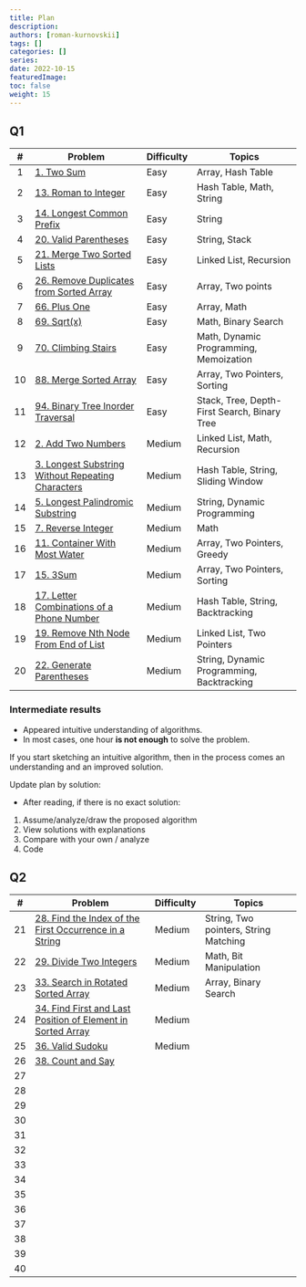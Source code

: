 ```yaml
---
title: Plan
description:
authors: [roman-kurnovskii]
tags: []
categories: []
series:
date: 2022-10-15
featuredImage:
toc: false
weight: 15
---
```


## Q1

|   #   | Problem                                                                                                           | Difficulty | Topics                                       |
| :---: | ----------------------------------------------------------------------------------------------------------------- | ---------- | -------------------------------------------- |
|   1   | [1. Two Sum](../problems/1-two-sum)                                                                               | Easy       | Array, Hash Table                            |
|   2   | [13. Roman to Integer](../problems/13-roman-to-integer)                                                           | Easy       | Hash Table, Math, String                     |
|   3   | [14. Longest Common Prefix](../problems/14-longest-common-prefix)                                                 | Easy       | String                                       |
|   4   | [20. Valid Parentheses](../problems/20-valid-parentheses)                                                         | Easy       | String, Stack                                |
|   5   | [21. Merge Two Sorted Lists](../problems/21-merge-two-sorted-lists)                                               | Easy       | Linked List, Recursion                       |
|   6   | [26. Remove Duplicates from Sorted Array](../problems/26-remove-duplicates-from-sorted-array)                     | Easy       | Array, Two points                            |
|   7   | [66. Plus One](../problems/66-plus-one)                                                                           | Easy       | Array, Math                                  |
|   8   | [69. Sqrt(x)](../problems/69-sqrtx)                                                                               | Easy       | Math, Binary Search                          |
|   9   | [70. Climbing Stairs](../problems/70-climbing-stairs)                                                             | Easy       | Math, Dynamic Programming, Memoization       |
|  10   | [88. Merge Sorted Array](../problems/88-merge-sorted-array)                                                       | Easy       | Array, Two Pointers, Sorting                 |
|  11   | [94. Binary Tree Inorder Traversal](../problems/94-binary-tree-inorder-traversal)                                 | Easy       | Stack, Tree, Depth-First Search, Binary Tree |
|  12   | [2. Add Two Numbers](../problems/2-add-two-numbers)                                                               | Medium     | Linked List, Math, Recursion                 |
|  13   | [3. Longest Substring Without Repeating Characters](../problems/3-longest-substring-without-repeating-characters) | Medium     | Hash Table, String, Sliding Window           |
|  14   | [5. Longest Palindromic Substring](../problems/5-longest-palindromic-substring)                                   | Medium     | String, Dynamic Programming                  |
|  15   | [7. Reverse Integer](../problems/7-reverse-integer)                                                               | Medium     | Math                                         |
|  16   | [11. Container With Most Water](../problems/11-container-with-most-water)                                         | Medium     | Array, Two Pointers, Greedy                  |
|  17   | [15. 3Sum](../problems/15-3sum)                                                                                   | Medium     | Array, Two Pointers, Sorting                 |
|  18   | [17. Letter Combinations of a Phone Number](../problems/17-letter-combinations-of-a-phone-number)                 | Medium     | Hash Table, String, Backtracking             |
|  19   | [19. Remove Nth Node From End of List](../problems/19-remove-nth-node-from-end-of-list)                           | Medium     | Linked List, Two Pointers                    |
|  20   | [22. Generate Parentheses](../problems/22-generate-parentheses)                                                   | Medium     | String, Dynamic Programming, Backtracking    |

### Intermediate results

- Appeared intuitive understanding of algorithms.
- In most cases, one hour **is not enough** to solve the problem.

If you start sketching an intuitive algorithm, then in the process comes an understanding and an improved solution.

Update plan by solution:
- After reading, if there is no exact solution:
1. Assume/analyze/draw the proposed algorithm
2. View solutions with explanations
3. Compare with your own / analyze
4. Code

## Q2

|   #   | Problem                                                                                                                      | Difficulty | Topics                                |
| :---: | ---------------------------------------------------------------------------------------------------------------------------- | ---------- | ------------------------------------- |
|  21   | [28. Find the Index of the First Occurrence in a String](../problems/28-find-the-index-of-the-first-occurrence-in-a-string/) | Medium     | String, Two pointers, String Matching |
|  22   | [29. Divide Two Integers](../problems/29-divide-two-integers)                                                                | Medium     | Math, Bit Manipulation                |
|  23   | [33. Search in Rotated Sorted Array](../problems/33-search-in-rotated-sorted-arrays)                                         | Medium     | Array, Binary Search                  |
|  24   | [34. Find First and Last Position of Element in Sorted Array](../problems/)                                                  | Medium     |                                       |
|  25   | [36. Valid Sudoku](../problems/)                                                                                             | Medium     |                                       |
|  26   | [38. Count and Say](../problems/)                                                                                            |            |                                       |
|  27   | [](../problems/)                                                                                                             |            |                                       |
|  28   | [](../problems/)                                                                                                             |            |                                       |
|  29   | [](../problems/)                                                                                                             |            |                                       |
|  30   | [](../problems/)                                                                                                             |            |                                       |
|  31   | [](../problems/)                                                                                                             |            |                                       |
|  32   | [](../problems/)                                                                                                             |            |                                       |
|  33   | [](../problems/)                                                                                                             |            |                                       |
|  34   | [](../problems/)                                                                                                             |            |                                       |
|  35   | [](../problems/)                                                                                                             |            |                                       |
|  36   | [](../problems/)                                                                                                             |            |                                       |
|  37   | [](../problems/)                                                                                                             |            |                                       |
|  38   | [](../problems/)                                                                                                             |            |                                       |
|  39   | [](../problems/)                                                                                                             |            |                                       |
|  40   | [](../problems/)                                                                                                             |            |                                       |

